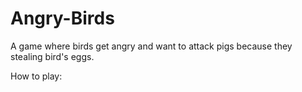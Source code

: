 # Angry-Birds

A game where birds get angry and want to attack pigs because they stealing bird's eggs.

How to play:
